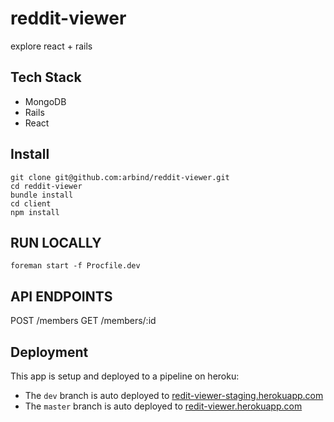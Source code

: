 # reddit-viewer
explore react + rails
## Tech Stack
- MongoDB
- Rails
- React

## Install
```
git clone git@github.com:arbind/reddit-viewer.git
cd reddit-viewer
bundle install
cd client
npm install
```

## RUN LOCALLY
```
foreman start -f Procfile.dev
```

## API ENDPOINTS
POST /members
GET /members/:id


## Deployment
This app is setup and deployed to a pipeline on heroku:

- The `dev` branch is auto deployed to [redit-viewer-staging.herokuapp.com](https://redit-viewer-staging.herokuapp.com/)
- The `master` branch is auto deployed to [redit-viewer.herokuapp.com](https://redit-viewer.herokuapp.com/)
